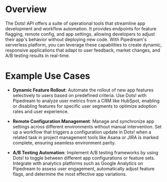 # Overview

The Dots! API offers a suite of operational tools that streamline app development and workflow automation. It provides endpoints for feature flagging, remote config, and app settings, allowing developers to adjust their app's behavior without deploying new code. With Pipedream's serverless platform, you can leverage these capabilities to create dynamic, responsive applications that adapt to user feedback, market changes, and A/B testing results in real-time.

# Example Use Cases

- **Dynamic Feature Rollout**: Automate the rollout of new app features selectively to users based on predefined criteria. Use Dots! with Pipedream to analyze user metrics from a CRM like HubSpot, enabling or disabling features for specific user segments to optimize adoption rates and user experience.

- **Remote Configuration Management**: Manage and synchronize app settings across different environments without manual intervention. Set up a workflow that triggers a configuration update in Dots! when a related task in project management tools like Asana or JIRA is marked complete, ensuring seamless environment parity.

- **A/B Testing Automation**: Implement A/B testing frameworks by using Dots! to toggle between different app configurations or feature sets. Integrate with analytics platforms such as Google Analytics on Pipedream to assess user engagement, automatically adjust feature flags, and determine the most effective app variations.
